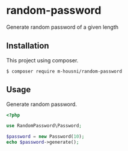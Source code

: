 # random-password
Generate random password of a given length

## Installation
This project using composer.
```
$ composer require m-housni/random-password
```

## Usage
Generate random password.
```php
<?php

use RandomPassword\Password;

$password = new Password(10);
echo $password->generate();
```